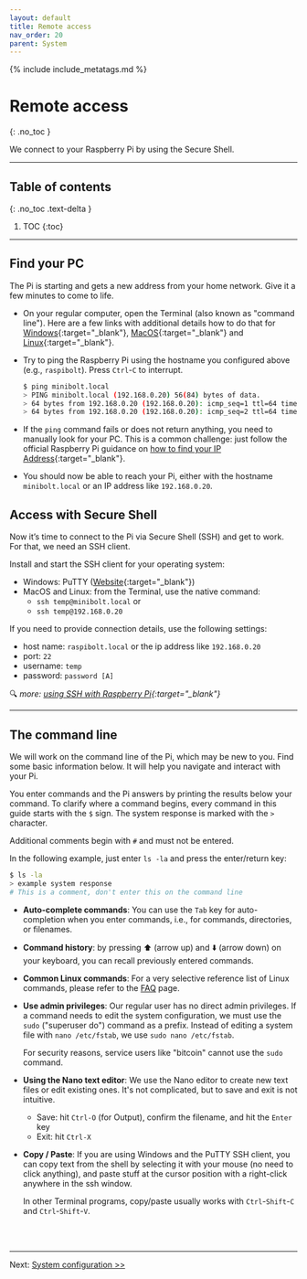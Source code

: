```yaml
---
layout: default
title: Remote access
nav_order: 20
parent: System
---
```

<!-- markdownlint-disable MD014 MD022 MD025 MD033 MD040 -->
{% include include_metatags.md %}

# Remote access
{: .no_toc }

We connect to your Raspberry Pi by using the Secure Shell.

---

## Table of contents
{: .no_toc .text-delta }

1. TOC
{:toc}

---

## Find your PC

The Pi is starting and gets a new address from your home network.
Give it a few minutes to come to life.

* On your regular computer, open the Terminal (also known as "command line").
  Here are a few links with additional details how to do that for [Windows](https://www.computerhope.com/issues/chusedos.htm){:target="_blank"}, [MacOS](https://macpaw.com/how-to/use-terminal-on-mac){:target="_blank"} and [Linux](https://www.howtogeek.com/140679/beginner-geek-how-to-start-using-the-linux-terminal/){:target="_blank"}.

* Try to ping the Raspberry Pi using the hostname you configured above (e.g., `raspibolt`).
  Press `Ctrl`-`C` to interrupt.

  ```sh
  $ ping minibolt.local
  > PING minibolt.local (192.168.0.20) 56(84) bytes of data.
  > 64 bytes from 192.168.0.20 (192.168.0.20): icmp_seq=1 ttl=64 time=88.1 ms
  > 64 bytes from 192.168.0.20 (192.168.0.20): icmp_seq=2 ttl=64 time=61.5 ms
  ```

* If the `ping` command fails or does not return anything, you need to manually look for your PC.
  This is a common challenge: just follow the official Raspberry Pi guidance on [how to find your IP Address](https://www.raspberrypi.org/documentation/remote-access/ip-address.md){:target="_blank"}.

* You should now be able to reach your Pi, either with the hostname `minibolt.local` or an IP address like `192.168.0.20`.

## Access with Secure Shell

Now it’s time to connect to the Pi via Secure Shell (SSH) and get to work.
For that, we need an SSH client.

Install and start the SSH client for your operating system:

* Windows: PuTTY ([Website](https://www.putty.org){:target="_blank"})
* MacOS and Linux: from the Terminal, use the native command:
  * `ssh temp@minibolt.local` or
  * `ssh temp@192.168.0.20`

If you need to provide connection details, use the following settings:

* host name: `raspibolt.local` or the ip address like `192.168.0.20`
* port: `22`
* username: `temp`
* password:  `password [A]`

🔍 *more: [using SSH with Raspberry Pi](https://www.raspberrypi.org/documentation/remote-access/ssh/README.md){:target="_blank"}*

---

## The command line

We will work on the command line of the Pi, which may be new to you.
Find some basic information below.
It will help you navigate and interact with your Pi.

You enter commands and the Pi answers by printing the results below your command.
To clarify where a command begins, every command in this guide starts with the `$` sign. The system response is marked with the `>` character.

Additional comments begin with `#` and must not be entered.

In the following example, just enter `ls -la` and press the enter/return key:

```sh
$ ls -la
> example system response
# This is a comment, don't enter this on the command line
```

* **Auto-complete commands**:
  You can use the `Tab` key for auto-completion when you enter commands, i.e., for commands, directories, or filenames.

* **Command history**:
  by pressing ⬆️ (arrow up) and ⬇️ (arrow down) on your keyboard, you can recall previously entered commands.

* **Common Linux commands**:
  For a very selective reference list of Linux commands, please refer to the [FAQ](../faq.md) page.

* **Use admin privileges**:
  Our regular user has no direct admin privileges.
  If a command needs to edit the system configuration, we must use the `sudo` ("superuser do") command as a prefix.
  Instead of editing a system file with `nano /etc/fstab`, we use `sudo nano /etc/fstab`.

  For security reasons, service users like "bitcoin" cannot use the `sudo` command.

* **Using the Nano text editor**:
  We use the Nano editor to create new text files or edit existing ones.
  It's not complicated, but to save and exit is not intuitive.

  * Save: hit `Ctrl-O` (for Output), confirm the filename, and hit the `Enter` key
  * Exit: hit `Ctrl-X`

* **Copy / Paste**:
  If you are using Windows and the PuTTY SSH client, you can copy text from the shell by selecting it with your mouse (no need to click anything), and paste stuff at the cursor position with a right-click anywhere in the ssh window.

  In other Terminal programs, copy/paste usually works with `Ctrl`-`Shift`-`C` and `Ctrl`-`Shift`-`V`.

<br /><br />

---

Next: [System configuration >>](configuration.md)
